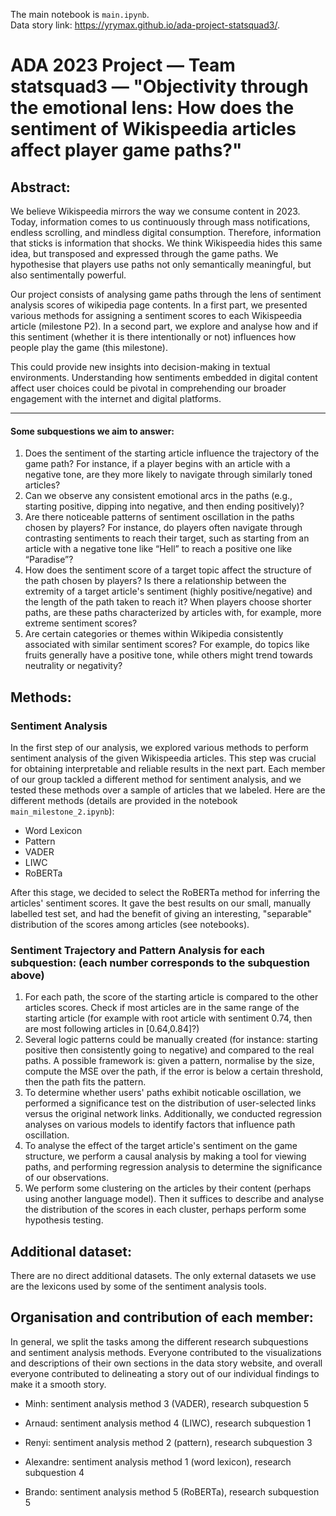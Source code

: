 The main notebook is ```main.ipynb```.<br>
Data story link: https://yrymax.github.io/ada-project-statsquad3/.

# ADA 2023 Project — Team statsquad3 — "Objectivity through the emotional lens: How does the sentiment of Wikispeedia articles affect player game paths?"

## Abstract:

We believe Wikispeedia mirrors the way we consume content in 2023. Today, information comes to us continuously through mass notifications, endless scrolling, and mindless digital consumption. Therefore, information that sticks is information that shocks. We think Wikispeedia hides this same idea, but transposed and expressed through the game paths. We hypothesise that players use paths not only semantically meaningful, but also sentimentally powerful.

Our project consists of analysing game paths through the lens of sentiment analysis scores of wikipedia page contents. In a first part, we presented various methods for assigning a sentiment scores to each Wikispeedia article (milestone P2). In a second part, we explore and analyse how and if this sentiment (whether it is there intentionally or not) influences how people play the game (this milestone).

This could provide new insights into decision-making in textual environments. Understanding how sentiments embedded in digital content affect user choices could be pivotal in comprehending our broader engagement with the internet and digital platforms.

___

#### Some subquestions we aim to answer:
1. Does the sentiment of the starting article influence the trajectory of the game path? For instance, if a player begins with an article with a negative tone, are they more likely to navigate through similarly toned articles?
2. Can we observe any consistent emotional arcs in the paths (e.g., starting positive, dipping into negative, and then ending positively)?
3. Are there noticeable patterns of sentiment oscillation in the paths chosen by players? For instance, do players often navigate through contrasting sentiments to reach their target, such as starting from an article with a negative tone like “Hell” to reach a positive one like “Paradise”?
4. How does the sentiment score of a target topic affect the structure of the path chosen by players? Is there a relationship between the extremity of a target article's sentiment (highly positive/negative) and the length of the path taken to reach it? When players choose shorter paths, are these paths characterized by articles with, for example, more extreme sentiment scores?
5. Are certain categories or themes within Wikipedia consistently associated with similar sentiment scores? For example, do topics like fruits generally have a positive tone, while others might trend towards neutrality or negativity? 

## Methods:
### Sentiment Analysis
In the first step of our analysis, we explored various methods to perform sentiment analysis of the given Wikispeedia articles. This step was crucial for obtaining interpretable and reliable results in the next part. Each member of our group tackled a different method for sentiment analysis, and we tested these methods over a sample of articles that we labeled. Here are the different methods (details are provided in the notebook ```main_milestone_2.ipynb```):

- Word Lexicon
- Pattern
- VADER
- LIWC
- RoBERTa

After this stage, we decided to select the RoBERTa method for inferring the articles' sentiment scores. It gave the best results on our small, manually labelled test set, and had the benefit of giving an interesting, "separable" distribution of the scores among articles (see notebooks).

### Sentiment Trajectory and Pattern Analysis for each subquestion: (each number corresponds to the subquestion above)
1. For each path, the score of the starting article is compared to the other articles scores. Check if most articles are in the same range of the starting article (for example with root article with sentiment 0.74, then are most following articles in [0.64,0.84]?)
2. Several logic patterns could be manually created (for instance: starting positive then consistently going to negative) and compared to the real paths. A possible framework is: given a pattern, normalise by the size, compute the MSE over the path, if the error is below a certain threshold, then the path fits the pattern.
3. To determine whether users' paths exhibit noticable oscillation, we performed a significance test on the distribution of user-selected links versus the original network links. Additionally, we conducted regression analyses on various models to identify factors that influence path oscillation.
4. To analyse the effect of the target article's sentiment on the game structure, we perform a causal analysis by making a tool for viewing paths, and performing regression analysis to determine the significance of our observations.
5. We perform some clustering on the articles by their content (perhaps using another language model). Then it suffices to describe and analyse the distribution of the scores in each cluster, perhaps perform some hypothesis testing.

## Additional dataset:

There are no direct additional datasets. The only external datasets we use are the lexicons used by some of the sentiment analysis tools. 

## Organisation and contribution of each member:

In general, we split the tasks among the different research subquestions and sentiment analysis methods. Everyone contributed to the visualizations and descriptions of their own sections in the data story website, and overall everyone contributed to delineating a story out of our individual findings to make it a smooth story.

- Minh: sentiment analysis method 3 (VADER), research subquestion 5

- Arnaud: sentiment analysis method 4 (LIWC), research subquestion 1

- Renyi: sentiment analysis method 2 (pattern), research subquestion 3

- Alexandre: sentiment analysis method 1 (word lexicon), research subquestion 4

- Brando: sentiment analysis method 5 (RoBERTa), research subquestion 5

